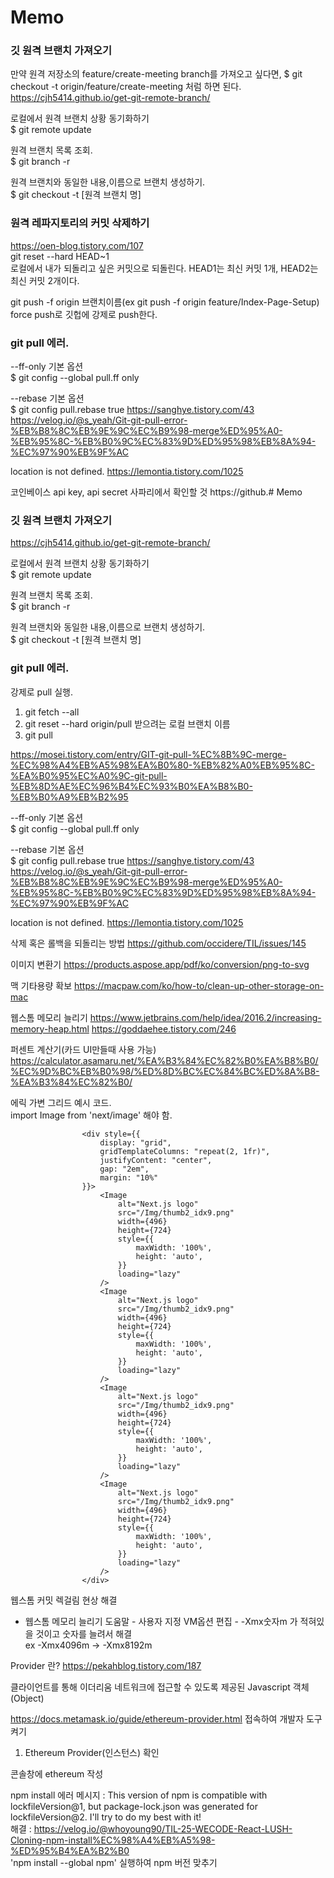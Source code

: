 # Memo


### 깃 원격 브랜치 가져오기  

만약 원격 저장소의 feature/create-meeting branch를 가져오고 싶다면, $ git checkout -t origin/feature/create-meeting 처럼 하면 된다.
https://cjh5414.github.io/get-git-remote-branch/  

  로컬에서 원격 브랜치 상황 동기화하기  
  $ git remote update  

  원격 브랜치 목록 조회.  
  $ git branch -r  

  원격 브랜치와 동일한 내용,이름으로 브랜치 생성하기.  
  $ git checkout -t [원격 브랜치 명]  


### 원격 레파지토리의 커밋 삭제하기
https://oen-blog.tistory.com/107  
  git reset --hard HEAD~1  
  로컬에서 내가 되돌리고 싶은 커밋으로 되돌린다. HEAD1는 최신 커밋 1개, HEAD2는 최신 커밋 2개이다.  
  
  git push -f origin 브랜치이름(ex git push -f origin feature/Index-Page-Setup)  
  force push로 깃헙에 강제로 push한다.  
  
### git pull 에러.  
  --ff-only 기본 옵션  
  $ git config --global pull.ff only  

  --rebase 기본 옵션  
  $ git config pull.rebase true 
https://sanghye.tistory.com/43  
https://velog.io/@s_yeah/Git-git-pull-error-%EB%B8%8C%EB%9E%9C%EC%B9%98-merge%ED%95%A0-%EB%95%8C-%EB%B0%9C%EC%83%9D%ED%95%98%EB%8A%94-%EC%97%90%EB%9F%AC  

location is not defined. 
https://lemontia.tistory.com/1025  



코인베이스 api key, api secret 사파리에서 확인할 것
https://github.# Memo

### 깃 원격 브랜치 가져오기  
https://cjh5414.github.io/get-git-remote-branch/  

  로컬에서 원격 브랜치 상황 동기화하기  
  $ git remote update  

  원격 브랜치 목록 조회.  
  $ git branch -r  

  원격 브랜치와 동일한 내용,이름으로 브랜치 생성하기.  
  $ git checkout -t [원격 브랜치 명]  

  
### git pull 에러.  

강제로 pull 실행.

  1. git fetch --all
  2. git reset --hard origin/pull 받으려는 로컬 브랜치 이름
  3. git pull

https://mosei.tistory.com/entry/GIT-git-pull-%EC%8B%9C-merge-%EC%98%A4%EB%A5%98%EA%B0%80-%EB%82%A0%EB%95%8C-%EA%B0%95%EC%A0%9C-git-pull-%EB%8D%AE%EC%96%B4%EC%93%B0%EA%B8%B0-%EB%B0%A9%EB%B2%95

  --ff-only 기본 옵션  
  $ git config --global pull.ff only  

  --rebase 기본 옵션  
  $ git config pull.rebase true 
https://sanghye.tistory.com/43  
https://velog.io/@s_yeah/Git-git-pull-error-%EB%B8%8C%EB%9E%9C%EC%B9%98-merge%ED%95%A0-%EB%95%8C-%EB%B0%9C%EC%83%9D%ED%95%98%EB%8A%94-%EC%97%90%EB%9F%AC  

location is not defined. 
https://lemontia.tistory.com/1025  



삭제 혹은 롤백을 되돌리는 방법
https://github.com/occidere/TIL/issues/145


이미지 변환기
https://products.aspose.app/pdf/ko/conversion/png-to-svg


맥 기타용량 확보
https://macpaw.com/ko/how-to/clean-up-other-storage-on-mac


웹스톰 메모리 늘리기
https://www.jetbrains.com/help/idea/2016.2/increasing-memory-heap.html
https://goddaehee.tistory.com/246



퍼센트 계산기(카드 UI만들때 사용 가능)
https://calculator.asamaru.net/%EA%B3%84%EC%82%B0%EA%B8%B0/%EC%9D%BC%EB%B0%98/%ED%8D%BC%EC%84%BC%ED%8A%B8-%EA%B3%84%EC%82%B0/

에릭 가변 그리드 예시 코드.  
import Image from 'next/image' 해야 함.  
```
                <div style={{
                    display: "grid",
                    gridTemplateColumns: "repeat(2, 1fr)",
                    justifyContent: "center",
                    gap: "2em",
                    margin: "10%"
                }}>
                    <Image
                        alt="Next.js logo"
                        src="/Img/thumb2_idx9.png"
                        width={496}
                        height={724}
                        style={{
                            maxWidth: '100%',
                            height: 'auto',
                        }}
                        loading="lazy"
                    />
                    <Image
                        alt="Next.js logo"
                        src="/Img/thumb2_idx9.png"
                        width={496}
                        height={724}
                        style={{
                            maxWidth: '100%',
                            height: 'auto',
                        }}
                        loading="lazy"
                    />
                    <Image
                        alt="Next.js logo"
                        src="/Img/thumb2_idx9.png"
                        width={496}
                        height={724}
                        style={{
                            maxWidth: '100%',
                            height: 'auto',
                        }}
                        loading="lazy"
                    />
                    <Image
                        alt="Next.js logo"
                        src="/Img/thumb2_idx9.png"
                        width={496}
                        height={724}
                        style={{
                            maxWidth: '100%',
                            height: 'auto',
                        }}
                        loading="lazy"
                    />
                </div>
```

웹스톰 커밋 렉걸림 현상 해결
- 웹스톰 메모리 늘리기
도움말 - 사용자 지정 VM옵션 편집 - -Xmx숫자m 가 적혀있을 것이고 숫자를 늘려서 해결  
ex -Xmx4096m -> -Xmx8192m




Provider 란?
https://pekahblog.tistory.com/187


클라이언트를 통해 이더리움 네트워크에 접근할 수 있도록 제공된 Javascript 객체(Object)

 

https://docs.metamask.io/guide/ethereum-provider.html 접속하여 개발자 도구 켜기

 

1. Ethereum Provider(인스턴스) 확인

콘솔창에 ethereum 작성


npm install 에러
메시지 : This version of npm is compatible with lockfileVersion@1, but package-lock.json was generated for lockfileVersion@2. I'll try to do my best with it!  
해결 : https://velog.io/@whoyoung90/TIL-25-WECODE-React-LUSH-Cloning-npm-install%EC%98%A4%EB%A5%98-%ED%95%B4%EA%B2%B0  
'npm install --global npm' 실행하여 npm 버전 맞추기  




